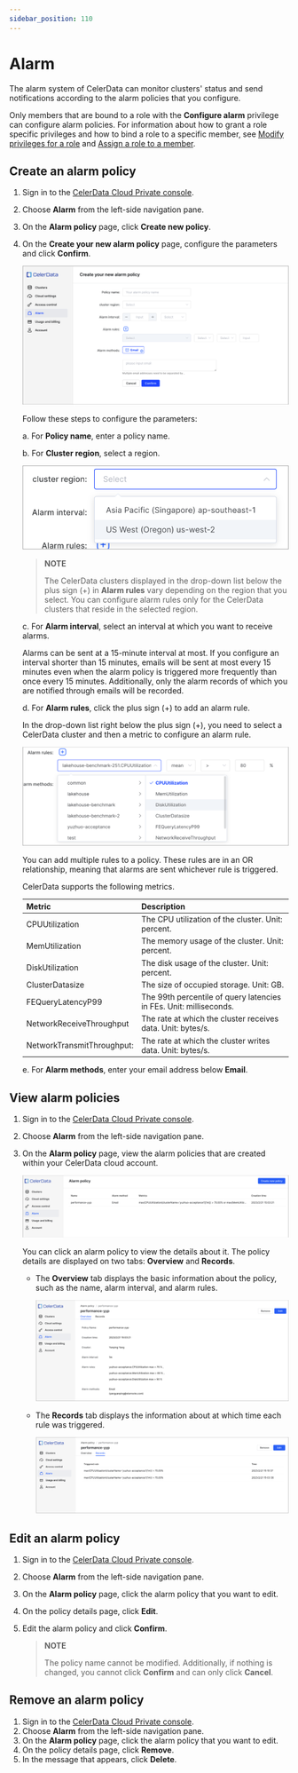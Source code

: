 ```yaml
---
sidebar_position: 110
---
```


# Alarm

The alarm system of CelerData can monitor clusters' status and send notifications according to the alarm policies that you configure.

Only members that are bound to a role with the **Configure alarm** privilege can configure alarm policies. For information about how to grant a role specific privileges and how to bind a role to a specific member, see [Modify privileges for a role](./security/cloud_access_control/manage_cloud_roles.md) and [Assign a role to a member](./security/cloud_access_control/manage_members.md).

## Create an alarm policy

1. Sign in to the [CelerData Cloud Private console](https://cloud.celerdata.com/login).

2. Choose **Alarm** from the left-side navigation pane.

3. On the **Alarm policy** page, click **Create new policy**.

4. On the **Create your new alarm policy** page, configure the parameters and click **Confirm**.

   ![Create alarm](./assets/alarm_create.png)

   Follow these steps to configure the parameters:

   a. For **Policy name**, enter a policy name.

   b. For **Cluster region**, select a region.

      ![Create alarm - select region](./assets/alarm_create_selectRegion.png)

      > **NOTE**
      >
      > The CelerData clusters displayed in the drop-down list below the plus sign (+) in **Alarm rules** vary depending on the region that you select. You can configure alarm rules only for the CelerData clusters that reside in the selected region.

   c. For **Alarm interval**, select an interval at which you want to receive alarms.

      Alarms can be sent at a 15-minute interval at most. If you configure an interval shorter than 15 minutes, emails will be sent at most every 15 minutes even when the alarm policy is triggered more frequently than once every 15 minutes. Additionally, only the alarm records of which you are notified through emails will be recorded.

   d. For **Alarm rules**, click the plus sign (+) to add an alarm rule.

      In the drop-down list right below the plus sign (+), you need to select a CelerData cluster and then a metric to configure an alarm rule.

      ![Create alarm - configure rule](./assets/alarm_create_alarmRules.png)

      You can add multiple rules to a policy. These rules are in an OR relationship, meaning that alarms are sent whichever rule is triggered.

      CelerData supports the following metrics.

      | **Metric**                 | **Description**                                              |
      | -------------------------- | ------------------------------------------------------------ |
      | CPUUtilization             | The CPU utilization of the cluster. Unit: percent.           |
      | MemUtilization             | The memory usage of the cluster. Unit: percent.              |
      | DiskUtilization            | The disk usage of the cluster. Unit: percent.                |
      | ClusterDatasize            | The size of occupied storage. Unit: GB.                      |
      | FEQueryLatencyP99          | The 99th percentile of query latencies in FEs. Unit: milliseconds. |
      | NetworkReceiveThroughput   | The rate at which the cluster receives data. Unit: bytes/s.  |
      | NetworkTransmitThroughput: | The rate at which the cluster writes data. Unit: bytes/s. |

   e. For **Alarm methods**, enter your email address below **Email**.

## View alarm policies

1. Sign in to the [CelerData Cloud Private console](https://cloud.celerdata.com/login).
2. Choose **Alarm** from the left-side navigation pane.
3. On the **Alarm policy** page, view the alarm policies that are created within your CelerData cloud account.

   ![View alarm](./assets/alarm_view.png)

   You can click an alarm policy to view the details about it. The policy details are displayed on two tabs: **Overview** and **Records**.

   - The **Overview** tab displays the basic information about the policy, such as the name, alarm interval, and alarm rules.

     ![View alarm - Overview](./assets/alarm_view_overview.png)

   - The **Records** tab displays the information about at which time each rule was triggered.

     ![View alarm - Records](./assets/alarm_view_records.png)

## Edit an alarm policy

1. Sign in to the [CelerData Cloud Private console](https://cloud.celerdata.com/login).

2. Choose **Alarm** from the left-side navigation pane.

3. On the **Alarm policy** page, click the alarm policy that you want to edit.

4. On the policy details page, click **Edit**.

5. Edit the alarm policy and click **Confirm**.

   > **NOTE**
   >
   > The policy name cannot be modified. Additionally, if nothing is changed, you cannot click **Confirm** and can only click **Cancel**. 

## Remove an alarm policy

1. Sign in to the [CelerData Cloud Private console](https://cloud.celerdata.com/login).
2. Choose **Alarm** from the left-side navigation pane.
3. On the **Alarm policy** page, click the alarm policy that you want to edit.
4. On the policy details page, click **Remove**.
5. In the message that appears, click **Delete**.
